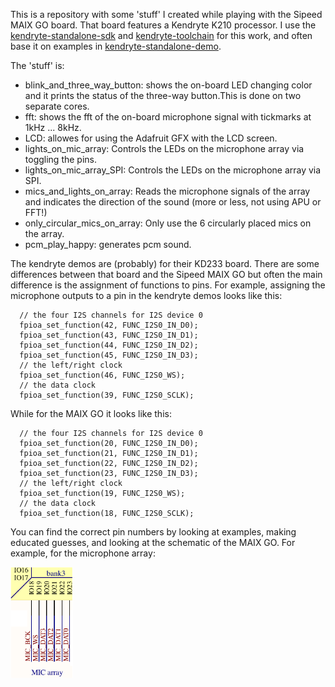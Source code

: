 This is a repository with some 'stuff' I created while playing with the Sipeed MAIX GO board. That board features a Kendryte K210 processor.
I use the [kendryte-standalone-sdk](https://github.com/kendryte/kendryte-standalone-sdk) and [kendryte-toolchain](https://kendryte.com/downloads/) for this work, and often base it on examples in [kendryte-standalone-demo](https://github.com/kendryte/kendryte-standalone-demo). 

The 'stuff' is:

* blink_and_three_way_button: shows the on-board LED changing color and it prints the status of the three-way button.This is done on two separate cores.
* fft: shows the fft of the on-board microphone signal with tickmarks at 1kHz ... 8kHz.
* LCD: allowes for using the Adafruit GFX with the LCD screen.
* lights_on_mic_array: Controls the LEDs on the microphone array via toggling the pins.
* lights_on_mic_array_SPI: Controls the LEDs on the microphone array via SPI.
* mics_and_lights_on_array: Reads the microphone signals of the array and indicates the direction of the sound (more or less, not using APU or FFT!)
* only_circular_mics_on_array: Only use the 6 circularly placed mics on the array.
* pcm_play_happy: generates pcm sound.

The kendryte demos are (probably) for their KD233 board. There are some differences between that board and the Sipeed MAIX GO but often the main difference is the assignment of functions to pins. For example, assigning the microphone outputs to a pin in the kendryte demos looks like this:
```
  // the four I2S channels for I2S device 0
  fpioa_set_function(42, FUNC_I2S0_IN_D0);
  fpioa_set_function(43, FUNC_I2S0_IN_D1);
  fpioa_set_function(44, FUNC_I2S0_IN_D2);
  fpioa_set_function(45, FUNC_I2S0_IN_D3);
  // the left/right clock
  fpioa_set_function(46, FUNC_I2S0_WS);
  // the data clock
  fpioa_set_function(39, FUNC_I2S0_SCLK);
```
While for the MAIX GO it looks like this:
```
  // the four I2S channels for I2S device 0
  fpioa_set_function(20, FUNC_I2S0_IN_D0);
  fpioa_set_function(21, FUNC_I2S0_IN_D1);
  fpioa_set_function(22, FUNC_I2S0_IN_D2);
  fpioa_set_function(23, FUNC_I2S0_IN_D3);
  // the left/right clock
  fpioa_set_function(19, FUNC_I2S0_WS);
  // the data clock
  fpioa_set_function(18, FUNC_I2S0_SCLK);
```
You can find the correct pin numbers by looking at examples, making educated guesses, and looking at the schematic of the MAIX GO. For example, for the microphone array:

<img src="https://github.com/GitJer/Some-Sipeed-MAIX-GO-k210-stuff/blob/master/part_of_MAIX_GO_schematic.png" width="100">


